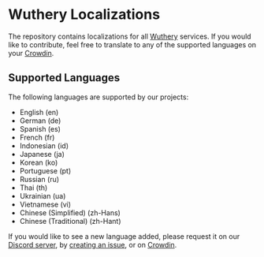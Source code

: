 # Wuthery Localizations

The repository contains localizations for all [Wuthery](https://wuthery.com) services. If you would like to contribute, feel free to translate to any of the supported languages on your [Crowdin](https://crowdin.com/project/wuthery).

## Supported Languages

The following languages are supported by our projects:

- English (en)
- German (de)
- Spanish (es)
- French (fr)
- Indonesian (id)
- Japanese (ja)
- Korean (ko)
- Portuguese (pt)
- Russian (ru)
- Thai (th)
- Ukrainian (ua)
- Vietnamese (vi)
- Chinese (Simplified) (zh-Hans)
- Chinese (Traditional) (zh-Hant)

If you would like to see a new language added, please request it on our [Discord server](https://discord.gg/rKrbqz5utj), by [creating an issue](https://github.com/Wuthery/localizations/issues/new?title={Language}+language+request&body=Please+add+{language}+language+support+on+Wuthery.), or on [Crowdin](https://crowdin.com/project/wuthery).
